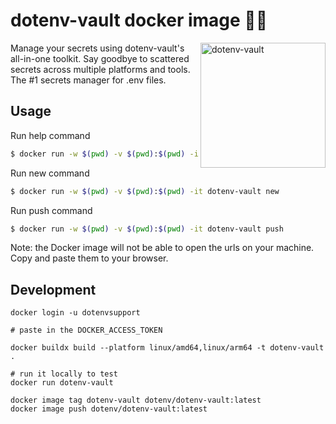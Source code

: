 # dotenv-vault docker image 🐳💛

<img src="https://raw.githubusercontent.com/motdotla/dotenv/master/dotenv.svg" alt="dotenv-vault" align="right" width="200" />

Manage your secrets using dotenv-vault's all-in-one toolkit. Say goodbye to scattered secrets across multiple platforms and tools. The #1 secrets manager for .env files.

## Usage

Run help command

```bash
$ docker run -w $(pwd) -v $(pwd):$(pwd) -it dotenv-vault help
```

Run new command

```bash
$ docker run -w $(pwd) -v $(pwd):$(pwd) -it dotenv-vault new
```

Run push command

```bash
$ docker run -w $(pwd) -v $(pwd):$(pwd) -it dotenv-vault push
```

Note: the Docker image will not be able to open the urls on your machine. Copy and paste them to your browser.

## Development

```
docker login -u dotenvsupport

# paste in the DOCKER_ACCESS_TOKEN

docker buildx build --platform linux/amd64,linux/arm64 -t dotenv-vault .

# run it locally to test
docker run dotenv-vault

docker image tag dotenv-vault dotenv/dotenv-vault:latest
docker image push dotenv/dotenv-vault:latest
```
